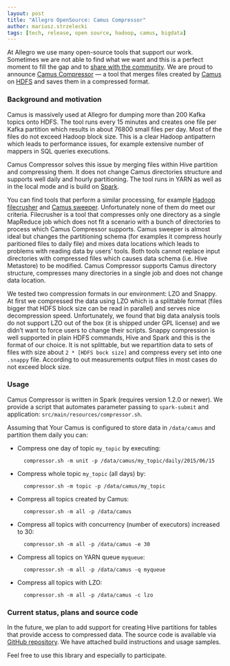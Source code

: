 ```yaml
---
layout: post
title: "Allegro OpenSource: Camus Compressor"
author: mariusz.strzelecki
tags: [tech, release, open source, hadoop, camus, bigdata]
---
```


At Allegro we use many open-source tools that support our work.
Sometimes we are not able to find what we want and this is
a perfect moment to fill the gap and to
[share with the community](/open-source). We are proud to announce
[Camus Compressor](https://github.com/allegro/camus-compressor) — a tool
that merges files created by [Camus](https://github.com/linkedin/camus)
on [HDFS](http://en.wikipedia.org/wiki/Apache_Hadoop#HDFS) and saves
them in a compressed format.

### Background and motivation

Camus is massively used at Allegro for dumping more than 200 Kafka
topics onto HDFS. The tool runs every 15 minutes and creates one
file per Kafka partition which results in about 76800 small files per day.
Most of the files do not exceed Hadoop block size. This is a clear
Hadoop antipattern which leads to performance issues, for example
extensive number of mappers in SQL queries executions.

Camus Compressor solves this issue by merging files within Hive
partition and compressing them. It does not change Camus directories
structure and supports well daily and hourly partitioning. The tool
runs in YARN as well as in the local mode and is build on
[Spark](https://github.com/apache/spark).

You can find tools that perform a similar processing, for example
[Hadoop filecrusher](https://github.com/edwardcapriolo/filecrush)
and [Camus sweeper](https://github.com/linkedin/camus/tree/master/camus-sweeper).
Unfortunately none of them do meet our criteria.
Filecrusher is a tool that compresses only one directory as a single
MapReduce job which does not fit a scenario with a bunch of
directories to process which Camus Compressor supports. Camus
sweeper is almost ideal but changes the partitioning schema
(for examples it compress hourly paritioned files to daily file)
and mixes data locations which leads to problems with reading
data by users’ tools. Both tools cannot replace input directories
with compressed files which causes data schema (i.e. Hive Metastore)
to be modified. Camus Compressor supports Camus directory structure,
compresses many directories in a single job and does not change
data location.

We tested two compression formats in our environment: LZO and Snappy.
At first we compressed the data using LZO which is a splittable format (files
bigger that HDFS block size can be read in parallel) and serves nice
decompression speed. Unfortunately, we found that big data analysis
tools do not support LZO out of the box (it is shipped under GPL license)
and we didn’t want to force users to change their scripts. Snappy
compression is well supported in plain HDFS commands, Hive and Spark
and this is the format of our choice. It is not splittable, but we
repartition data to sets of files with size about `2 * [HDFS bock size]`
and compress every set into one `.snappy` file. According to out measurements
output files in most cases do not exceed block size.

### Usage

Camus Compressor is written in Spark (requires version 1.2.0 or newer).
We provide a script that automates parameter passing to `spark-submit`
and application: `src/main/resources/compressor.sh`.

Assuming that Your Camus is configured to store data in `/data/camus`
and partition them daily you can:

* Compress one day of topic `my_topic` by executing:

        compressor.sh -m unit -p /data/camus/my_topic/daily/2015/06/15

* Compress whole topic `my_topic` (all days) by:

        compressor.sh -m topic -p /data/camus/my_topic

* Compress all topics created by Camus:

        compressor.sh -m all -p /data/camus

* Compress all topics with concurrency (number of executors) increased to 30:

        compressor.sh -m all -p /data/camus -e 30

* Compress all topics on YARN queue `myqueue`:

        compressor.sh -m all -p /data/camus -q myqueue

* Compress all topics with LZO:

        compressor.sh -m all -p /data/camus -c lzo

### Current status, plans and source code

In the future, we plan to add support for creating Hive partitions
for tables that provide access to compressed data. The source code is available
via [GitHub repository](https://github.com/allegro/camus-compressor).
We have attached build instructions and usage samples.

Feel free to use this library and especially to participate.
